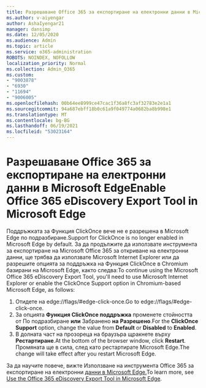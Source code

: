 ```yaml
---
title: Разрешаване Office 365 за експортиране на електронни данни в Microsoft Edge
ms.author: v-aiyengar
author: AshaIyengar21
manager: dansimp
ms.date: 12/05/2020
ms.audience: Admin
ms.topic: article
ms.service: o365-administration
ROBOTS: NOINDEX, NOFOLLOW
localization_priority: Normal
ms.collection: Admin_O365
ms.custom:
- "9003878"
- "6930"
- "11694"
- "9006005"
ms.openlocfilehash: 00b64ee8999ce47cac1f36a8fc3af32783e2e1a1
ms.sourcegitcommit: 94a687ebff18b0c61a9f049774a0682ba8b998e1
ms.translationtype: MT
ms.contentlocale: bg-BG
ms.lasthandoff: 06/19/2021
ms.locfileid: "53023164"
---
```

# <a name="enable-office-365-ediscovery-export-tool-in-microsoft-edge"></a><span data-ttu-id="8892d-102">Разрешаване Office 365 за експортиране на електронни данни в Microsoft Edge</span><span class="sxs-lookup"><span data-stu-id="8892d-102">Enable Office 365 eDiscovery Export Tool in Microsoft Edge</span></span>

<span data-ttu-id="8892d-103">Поддръжката за Функция ClickOnce вече не е разрешена в Microsoft Edge по подразбиране.</span><span class="sxs-lookup"><span data-stu-id="8892d-103">Support for ClickOnce is no longer enabled in Microsoft Edge by default.</span></span> <span data-ttu-id="8892d-104">За да продължите да използвате инструмента за експортиране на Microsoft Office 365 за откриване на електронни данни, ще трябва да използвате Microsoft Internet Explorer или да разрешите опцията за поддръжка на Функция ClickOnce в Chromium базирани на Microsoft Edge, както следва:</span><span class="sxs-lookup"><span data-stu-id="8892d-104">To continue using the Microsoft Office 365 eDiscovery Export Tool, you'll need to use Microsoft Internet Explorer or enable the ClickOnce Support option in Chromium-based Microsoft Edge, as follows:</span></span>

1. <span data-ttu-id="8892d-105">Отидете на edge://flags/#edge-click-once.</span><span class="sxs-lookup"><span data-stu-id="8892d-105">Go to edge://flags/#edge-click-once.</span></span>
1. <span data-ttu-id="8892d-106">За опцията **Функция ClickOnce поддръжка** променете стойността от По подразбиране **или** Забранено **на** **Разрешено**.</span><span class="sxs-lookup"><span data-stu-id="8892d-106">For the **ClickOnce Support** option, change the value from **Default** or **Disabled** to **Enabled**.</span></span>
1. <span data-ttu-id="8892d-107">В долната част на прозореца на браузъра щракнете върху **Рестартиране**.</span><span class="sxs-lookup"><span data-stu-id="8892d-107">At the bottom of the browser window, click **Restart**.</span></span> <span data-ttu-id="8892d-108">Промяната ще в сила, след като рестартирате Microsoft Edge.</span><span class="sxs-lookup"><span data-stu-id="8892d-108">The change will take effect after you restart Microsoft Edge.</span></span>

<span data-ttu-id="8892d-109">За да научите повече, вижте Използване на инструмента Office 365 за експортиране на електронни [данни в Microsoft Edge.](https://go.microsoft.com/fwlink/?linkid=2111611)</span><span class="sxs-lookup"><span data-stu-id="8892d-109">To learn more, see [Use the Office 365 eDiscovery Export Tool in Microsoft Edge](https://go.microsoft.com/fwlink/?linkid=2111611).</span></span>
